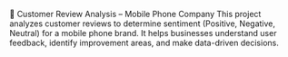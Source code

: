 📱 Customer Review Analysis – Mobile Phone Company
This project analyzes customer reviews to determine sentiment (Positive, Negative, Neutral) for a mobile phone brand. It helps businesses understand user feedback, identify improvement areas, and make data-driven decisions.

